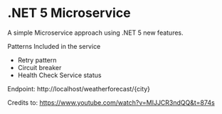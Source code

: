 # .NET 5 Microservice

A simple Microservice approach using .NET 5 new features.

Patterns Included in the service

- Retry pattern
- Circuit breaker
- Health Check Service status

Endpoint: http://localhost/weatherforecast/{city}

Credits to: https://www.youtube.com/watch?v=MIJJCR3ndQQ&t=874s